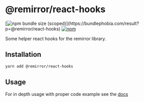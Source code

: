 # @remirror/react-hooks

[![npm bundle size (scoped)](https://img.shields.io/bundlephobia/minzip/@remirror/react-hooks.svg?)](https://bundlephobia.com/result?p=@remirror/react-hooks) [![npm](https://img.shields.io/npm/dm/@remirror/react-hooks.svg?&logo=npm)](https://www.npmjs.com/package/@remirror/react-hooks)

Some helper react hooks for the remirror library.

## Installation

```bash
yarn add @remirror/react-hooks
```

## Usage

For in depth usage with proper code example see the [docs](https://docs.remirror.org)
